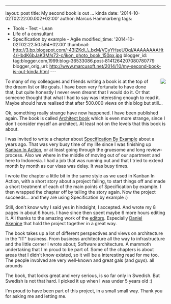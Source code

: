 ---
layout: post
title: My second book is out ... kinda
date: '2014-10-02T02:22:00.002+02:00'
author: Marcus Hammarberg
tags:
  - Tools - Test - Lean
  - Life of a consultant
   - Specification by example -
Agile
modified_time: '2014-10-02T02:22:50.594+02:00'
thumbnail: http://3.bp.blogspot.com/-43lZKd\_\_bxM/VCyYHseUOqI/AAAAAAAAHt4/HbdK6bJaK3M/s72-c/ikon_photo_book_150px.jpg
blogger_id: tag:blogger.com,1999:blog-36533086.post-8141264207080780779
blogger_orig_url: http://www.marcusoft.net/2014/10/my-second-book-is-out-kinda.html ---

<div dir="ltr" style="text-align: left;" trbidi="on">

<div class="separator" style="clear: both; text-align: center;">

<a
href="http://3.bp.blogspot.com/-43lZKd__bxM/VCyYHseUOqI/AAAAAAAAHt4/HbdK6bJaK3M/s1600/ikon_photo_book_150px.jpg"
data-imageanchor="1"
style="clear: right; float: right; margin-bottom: 1em; margin-left: 1em;"><img
src="http://3.bp.blogspot.com/-43lZKd__bxM/VCyYHseUOqI/AAAAAAAAHt4/HbdK6bJaK3M/s1600/ikon_photo_book_150px.jpg"
data-border="0" /></a>

</div>

To many of my colleagues and friends writing a book is at the top of the
dream list or life goals. I have been very fortunate to have done that,
but quite honestly I never even dreamt that I would do it. Or that
someone thought that what I had to say was interesting enough to read
it.
Maybe should have realised that after 500.000 views on this blog but
still...

Ok, something really strange have now happened. I have been published
again. The book is
called <a href="http://www.thearchitectbook.com/" target="_blank">Architect
book</a> which is even more strange, since I don't consider myself an
architect. At least not on the levels that this book is about.

I was invited to write a chapter about
<a href="http://www.specificationbyexample.com/"
target="_blank">Specification By Example</a> about a years ago. That was
very busy time of my life since I was finishing up
<a href="http://bit.ly/theKanbanBook" target="_blank">Kanban In
Action</a>, or at least going through the gruesome and long
review-process. Also we where in the middle of moving out of our
apartment and here to Indonesia. I had a job that was running out and
that I tried to extend month by month as our visas was delay. It was
busy times. 

<div>



</div>

<div>

I wrote the chapter a little bit in the same style as we used in Kanban
In Action, with a short story about a project failing, to start things
off and made a short treatment of each of the main points of
Specification by example. I then wrapped the chapter off by telling the
story again. Now the project succeeds... and they are using
Specification by example :)


Still, don't know why I said yes in hindsight, I accepted. And wrote my
8 pages in about 6 hours. I have since then spent maybe 6 more hours
editing it. All thanks to the amazing work of the
<a href="http://www.thearchitectbook.com/authors/"
target="_blank">editors</a>. Especially
<a href="http://www.twitter.com/dakenine" target="_blank">Daniel
Akenine</a> that hold the project together in a great way.

The book takes up a lot of different perspectives and views on
architecture in the "IT" business. From business architecture all the
way to infrastructure and the little corner I wrote about; Software
architecture. A mammoth undertaking that I'm proud to be part of.
Some of the chapters is about areas that I didn't know existed, so it
will be a interesting read for me too. The people involved are very
well-known and great gals (and guys). all arounds

The book, that looks great and very serious, is so far only in Swedish.
But Swedish is not that hard. I picked it up when I was under 5 years
old :)  

I'm proud to have been part of this project, in a small small way. Thank
you for asking me and letting me. 

</div>

</div>
